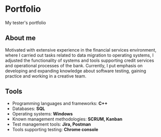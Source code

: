 # Portfolio
My tester's portfolio
## About me ##
Motivated with extensive experience in the financial services environment, where I carried out tasks related to data migration to operating systems, I adjusted the functionality of systems and tools supporting credit services and operational processes of the bank.
Currently, I put emphasis on developing and expanding knowledge about software testing, gaining practice and working in a creative team.
## Tools ##
* Programming languages and frameworks: **C++**
* Databases: **SQL**
* Operating systems: **Windows**
* Known management methodologies: **SCRUM, Kanban**
* Test management tools: **Jira, Postman**
* Tools supporting testing: **Chrome console**
